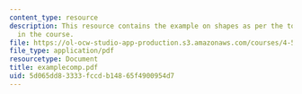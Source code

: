 ```yaml
---
content_type: resource
description: This resource contains the example on shapes as per the topics covered
  in the course.
file: https://ol-ocw-studio-app-production.s3.amazonaws.com/courses/4-520-computational-design-i-theory-and-applications-fall-2005/5d065dd83333fccdb14865f4900954d7_examplecomp.pdf
file_type: application/pdf
resourcetype: Document
title: examplecomp.pdf
uid: 5d065dd8-3333-fccd-b148-65f4900954d7
---
```


